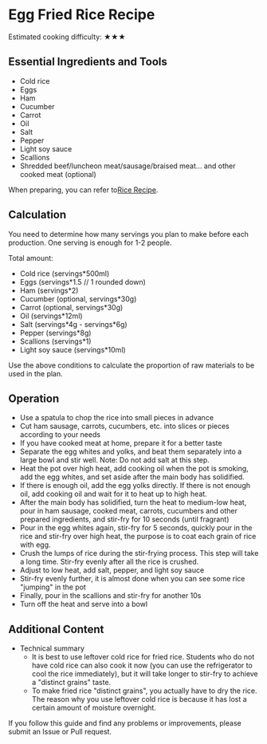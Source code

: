 # Egg Fried Rice Recipe

Estimated cooking difficulty: ★★★

## Essential Ingredients and Tools

*   Cold rice
*   Eggs
*   Ham
*   Cucumber
*   Carrot
*   Oil
*   Salt
*   Pepper
*   Light soy sauce
*   Scallions
*   Shredded beef/luncheon meat/sausage/braised meat... and other cooked meat (optional)

When preparing, you can refer to[Rice Recipe](./米饭/电饭煲蒸米饭.md).

## Calculation

You need to determine how many servings you plan to make before each production. One serving is enough for 1-2 people.

Total amount:

*   Cold rice (servings*500ml)
*   Eggs (servings*1.5 // 1 rounded down)
*   Ham (servings*2)
*   Cucumber (optional, servings*30g)
*   Carrot (optional, servings*30g)
*   Oil (servings*12ml)
*   Salt (servings\*4g - servings*6g)
*   Pepper (servings*8g)
*   Scallions (servings*1)
*   Light soy sauce (servings*10ml)

Use the above conditions to calculate the proportion of raw materials to be used in the plan.

## Operation

*   Use a spatula to chop the rice into small pieces in advance
*   Cut ham sausage, carrots, cucumbers, etc. into slices or pieces according to your needs
*   If you have cooked meat at home, prepare it for a better taste
*   Separate the egg whites and yolks, and beat them separately into a large bowl and stir well. Note: Do not add salt at this step.
*   Heat the pot over high heat, add cooking oil when the pot is smoking, add the egg whites, and set aside after the main body has solidified.
*   If there is enough oil, add the egg yolks directly. If there is not enough oil, add cooking oil and wait for it to heat up to high heat.
*   After the main body has solidified, turn the heat to medium-low heat, pour in ham sausage, cooked meat, carrots, cucumbers and other prepared ingredients, and stir-fry for 10 seconds (until fragrant)
*   Pour in the egg whites again, stir-fry for 5 seconds, quickly pour in the rice and stir-fry over high heat, the purpose is to coat each grain of rice with egg.
*   Crush the lumps of rice during the stir-frying process. This step will take a long time. Stir-fry evenly after all the rice is crushed.
*   Adjust to low heat, add salt, pepper, and light soy sauce
*   Stir-fry evenly further, it is almost done when you can see some rice "jumping" in the pot
*   Finally, pour in the scallions and stir-fry for another 10s
*   Turn off the heat and serve into a bowl

## Additional Content

*   Technical summary
    - It is best to use leftover cold rice for fried rice. Students who do not have cold rice can also cook it now (you can use the refrigerator to cool the rice immediately), but it will take longer to stir-fry to achieve a "distinct grains" taste.
    - To make fried rice "distinct grains", you actually have to dry the rice. The reason why you use leftover cold rice is because it has lost a certain amount of moisture overnight.

If you follow this guide and find any problems or improvements, please submit an Issue or Pull request.
